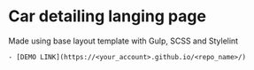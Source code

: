 # Car detailing langing page
  Made using base layout template with Gulp, SCSS and Stylelint


    - [DEMO LINK](https://<your_account>.github.io/<repo_name>/)
